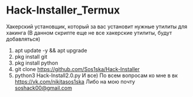 # Hack-Installer_Termux
Хакерский установщик, который за вас установит нужные утилиты для хакинга (В данном скрипте еще не все хакерские утилиты, будут добавляться) 
1. apt update -y && apt upgrade
2. pkg install git
3. pkg install python
4. git clone https://github.com/Sos1ska/Hack-Installer
5. python3 Hack-Install2.0.py
И все) 
По всем вопросам ко мне в вк https://vk.com/nikitasos1ska
Либо на мою почту soshack00@gmail.com
